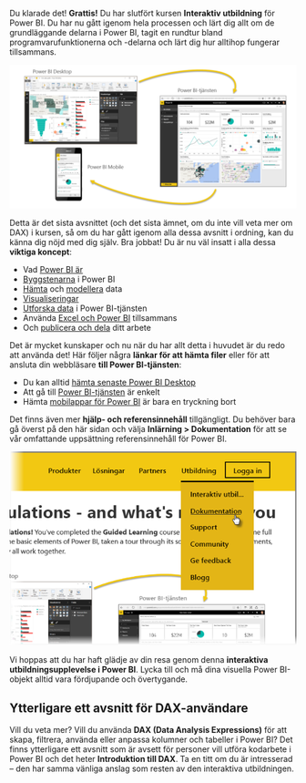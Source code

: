 Du klarade det! **Grattis!** Du har slutfört kursen **Interaktiv utbildning** för Power BI. Du har nu gått igenom hela processen och lärt dig allt om de grundläggande delarna i Power BI, tagit en rundtur bland programvarufunktionerna och -delarna och lärt dig hur alltihop fungerar tillsammans.

![](media/6-5-guided-learning-completion/c0a0_2.png)

Detta är det sista avsnittet (och det sista ämnet, om du inte vill veta mer om DAX) i kursen, så om du har gått igenom alla dessa avsnitt i ordning, kan du känna dig nöjd med dig själv. Bra jobbat! Du är nu väl insatt i alla dessa **viktiga koncept**:

* Vad [Power BI är](../gettingstarted.yml#step-1)
* [Byggstenarna](../gettingstarted.yml#step-3) i Power BI
* [Hämta](../gettingdata.yml#step-3) och [modellera](../modeling.yml#step-1) data
* [Visualiseringar](../visualizations.yml#step-1)
* [Utforska data](../exploringdata.yml#step-1) i Power BI-tjänsten
* Använda [Excel och Power BI](../powerbiandexcel.yml#step-1) tillsammans
* Och [publicera och dela](../publishingandsharing.yml#step-1) ditt arbete

Det är mycket kunskaper och nu när du har allt detta i huvudet är du redo att använda det! Här följer några **länkar för att hämta filer** eller för att ansluta din webbläsare **till Power BI-tjänsten**:

* Du kan alltid [hämta senaste Power BI Desktop](https://powerbi.microsoft.com/desktop)
* Att gå till [Power BI-tjänsten](https://powerbi.microsoft.com/) är enkelt
* Hämta [mobilappar för Power BI](https://powerbi.microsoft.com/mobile/) är bara en tryckning bort

Det finns även mer **hjälp- och referensinnehåll** tillgängligt. Du behöver bara gå överst på den här sidan och välja **Inlärning > Dokumentation** för att se vår omfattande uppsättning referensinnehåll för Power BI.

![](media/6-5-guided-learning-completion/6-5_1.png)

Vi hoppas att du har haft glädje av din resa genom denna **interaktiva utbildningsupplevelse i Power BI**. Lycka till och må dina visuella Power BI-objekt alltid vara fördjupande och övertygande.

## <a name="one-more-section-for-dax-users"></a>Ytterligare ett avsnitt för DAX-användare
Vill du veta mer? Vill du använda **DAX (Data Analysis Expressions)** för att skapa, filtrera, använda eller anpassa kolumner och tabeller i Power BI? Det finns ytterligare ett avsnitt som är avsett för personer vill utföra kodarbete i Power BI och det heter **Introduktion till DAX**. Ta en titt om du är intresserad – den har samma vänliga anslag som resten av den interaktiva utbildningen.

